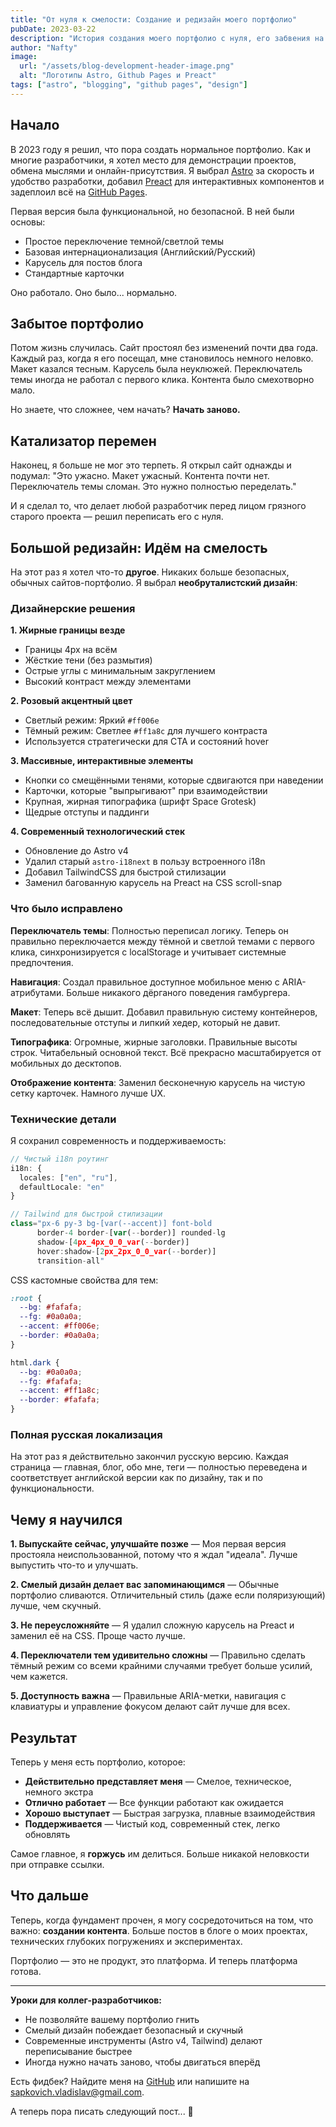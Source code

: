 ```yaml
---
title: "От нуля к смелости: Создание и редизайн моего портфолио"
pubDate: 2023-03-22
description: "История создания моего портфолио с нуля, его забвения на годы, и полного редизайна в смелом необруталистском стиле."
author: "Nafty"
image:
  url: "/assets/blog-development-header-image.png"
  alt: "Логотипы Astro, Github Pages и Preact"
tags: ["astro", "blogging", "github pages", "design"]
---
```


## Начало

В 2023 году я решил, что пора создать нормальное портфолио. Как и многие разработчики, я хотел место для демонстрации проектов, обмена мыслями и онлайн-присутствия. Я выбрал [Astro](https://astro.build/) за скорость и удобство разработки, добавил [Preact](https://preactjs.com/) для интерактивных компонентов и задеплоил всё на [GitHub Pages](https://pages.github.com/).

Первая версия была функциональной, но безопасной. В ней были основы:
- Простое переключение темной/светлой темы
- Базовая интернационализация (Английский/Русский)
- Карусель для постов блога
- Стандартные карточки

Оно работало. Оно было... нормально.

## Забытое портфолио

Потом жизнь случилась. Сайт простоял без изменений почти два года. Каждый раз, когда я его посещал, мне становилось немного неловко. Макет казался тесным. Карусель была неуклюжей. Переключатель темы иногда не работал с первого клика. Контента было смехотворно мало.

Но знаете, что сложнее, чем начать? **Начать заново.**

## Катализатор перемен

Наконец, я больше не мог это терпеть. Я открыл сайт однажды и подумал: "Это ужасно. Макет ужасный. Контента почти нет. Переключатель темы сломан. Это нужно полностью переделать."

И я сделал то, что делает любой разработчик перед лицом грязного старого проекта — решил переписать его с нуля.

## Большой редизайн: Идём на смелость

На этот раз я хотел что-то **другое**. Никаких больше безопасных, обычных сайтов-портфолио. Я выбрал **необруталистский дизайн**:

### Дизайнерские решения

**1. Жирные границы везде**
- Границы 4px на всём
- Жёсткие тени (без размытия)
- Острые углы с минимальным закруглением
- Высокий контраст между элементами

**2. Розовый акцентный цвет**
- Светлый режим: Яркий `#ff006e`
- Тёмный режим: Светлее `#ff1a8c` для лучшего контраста
- Используется стратегически для CTA и состояний hover

**3. Массивные, интерактивные элементы**
- Кнопки со смещёнными тенями, которые сдвигаются при наведении
- Карточки, которые "выпрыгивают" при взаимодействии
- Крупная, жирная типографика (шрифт Space Grotesk)
- Щедрые отступы и паддинги

**4. Современный технологический стек**
- Обновление до Astro v4
- Удалил старый `astro-i18next` в пользу встроенного i18n
- Добавил TailwindCSS для быстрой стилизации
- Заменил багованную карусель на Preact на CSS scroll-snap

### Что было исправлено

**Переключатель темы**: Полностью переписал логику. Теперь он правильно переключается между тёмной и светлой темами с первого клика, синхронизируется с localStorage и учитывает системные предпочтения.

**Навигация**: Создал правильное доступное мобильное меню с ARIA-атрибутами. Больше никакого дёрганого поведения гамбургера.

**Макет**: Теперь всё дышит. Добавил правильную систему контейнеров, последовательные отступы и липкий хедер, который не давит.

**Типографика**: Огромные, жирные заголовки. Правильные высоты строк. Читабельный основной текст. Всё прекрасно масштабируется от мобильных до десктопов.

**Отображение контента**: Заменил бесконечную карусель на чистую сетку карточек. Намного лучше UX.

### Технические детали

Я сохранил современность и поддерживаемость:

```typescript
// Чистый i18n роутинг
i18n: { 
  locales: ["en", "ru"], 
  defaultLocale: "en" 
}

// Tailwind для быстрой стилизации
class="px-6 py-3 bg-[var(--accent)] font-bold 
      border-4 border-[var(--border)] rounded-lg 
      shadow-[4px_4px_0_0_var(--border)] 
      hover:shadow-[2px_2px_0_0_var(--border)] 
      transition-all"
```

CSS кастомные свойства для тем:
```css
:root {
  --bg: #fafafa;
  --fg: #0a0a0a;
  --accent: #ff006e;
  --border: #0a0a0a;
}

html.dark {
  --bg: #0a0a0a;
  --fg: #fafafa;
  --accent: #ff1a8c;
  --border: #fafafa;
}
```

### Полная русская локализация

На этот раз я действительно закончил русскую версию. Каждая страница — главная, блог, обо мне, теги — полностью переведена и соответствует английской версии как по дизайну, так и по функциональности.

## Чему я научился

**1. Выпускайте сейчас, улучшайте позже** — Моя первая версия простояла неиспользованной, потому что я ждал "идеала". Лучше выпустить что-то и улучшать.

**2. Смелый дизайн делает вас запоминающимся** — Обычные портфолио сливаются. Отличительный стиль (даже если поляризующий) лучше, чем скучный.

**3. Не переусложняйте** — Я удалил сложную карусель на Preact и заменил её на CSS. Проще часто лучше.

**4. Переключатели тем удивительно сложны** — Правильно сделать тёмный режим со всеми крайними случаями требует больше усилий, чем кажется.

**5. Доступность важна** — Правильные ARIA-метки, навигация с клавиатуры и управление фокусом делают сайт лучше для всех.

## Результат

Теперь у меня есть портфолио, которое:
- **Действительно представляет меня** — Смелое, техническое, немного экстра
- **Отлично работает** — Все функции работают как ожидается
- **Хорошо выступает** — Быстрая загрузка, плавные взаимодействия
- **Поддерживается** — Чистый код, современный стек, легко обновлять

Самое главное, я **горжусь** им делиться. Больше никакой неловкости при отправке ссылки.

## Что дальше

Теперь, когда фундамент прочен, я могу сосредоточиться на том, что важно: **создании контента**. Больше постов в блоге о моих проектах, технических глубоких погружениях и экспериментах.

Портфолио — это не продукт, это платформа. И теперь платформа готова.

---

**Уроки для коллег-разработчиков:**
- Не позволяйте вашему портфолио гнить
- Смелый дизайн побеждает безопасный и скучный
- Современные инструменты (Astro v4, Tailwind) делают переписывание быстрее
- Иногда нужно начать заново, чтобы двигаться вперёд

Есть фидбек? Найдите меня на [GitHub](https://github.com/Nominy) или напишите на sapkovich.vladislav@gmail.com.

А теперь пора писать следующий пост... 🚀
